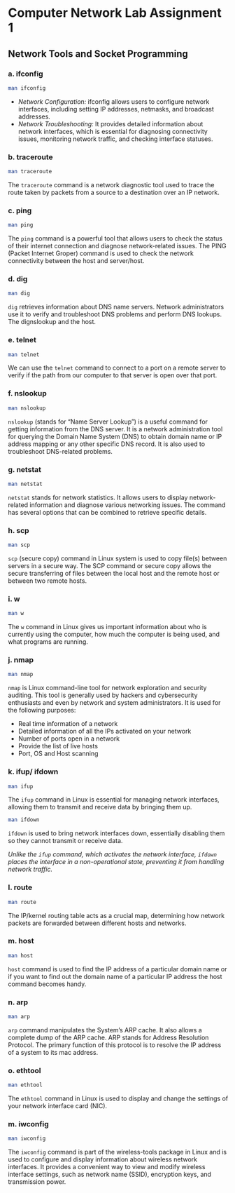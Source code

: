 
# Computer Network Lab Assignment 1

## Network Tools and Socket Programming

### a. ifconfig
```bash
man ifconfig
```
- _Network Configuration:_ ifconfig allows users to configure network interfaces, including setting IP addresses, netmasks, and broadcast addresses.
- _Network Troubleshooting:_ It provides detailed information about network interfaces, which is essential for diagnosing connectivity issues, monitoring network traffic, and checking interface statuses.

### b. traceroute
```bash
man traceroute
```
The `traceroute` command is a network diagnostic tool used to trace the route taken by packets from a source to a destination over an IP network.

### c. ping
```bash
man ping
```
The `ping` command is a powerful tool that allows users to check the status of their internet connection and diagnose network-related issues. The PING (Packet Internet Groper) command is used to check the network connectivity between the host and server/host.

### d. dig 
```bash
man dig
```
`dig` retrieves information about DNS name servers. Network administrators use it to verify and troubleshoot DNS problems and perform DNS lookups. The dignslookup and the host.

### e. telnet
```bash
man telnet
```
We can use the `telnet` command to connect to a port on a remote server to verify if the path from our computer to that server is open over that port.

### f. nslookup
```bash
man nslookup
```
`nslookup` (stands for “Name Server Lookup”) is a useful command for getting information from the DNS server. It is a network administration tool for querying the Domain Name System (DNS) to obtain domain name or IP address mapping or any other specific DNS record. It is also used to troubleshoot DNS-related problems.

### g. netstat
```bash
man netstat
```
`netstat` stands for network statistics. It allows users to display network-related information and diagnose various networking issues. The command has several options that can be combined to retrieve specific details. 

### h. scp 
```bash
man scp
```
`scp` (secure copy) command in Linux system is used to copy file(s) between servers in a secure way. The SCP command or secure copy allows the secure transferring of files between the local host and the remote host or between two remote hosts.

### i. w 
```bash
man w
```
The `w` command in Linux gives us important information about who is currently using the computer, how much the computer is being used, and what programs are running.

### j. nmap
```bash
man nmap
```
`nmap` is Linux command-line tool for network exploration and security auditing. This tool is generally used by hackers and cybersecurity enthusiasts and even by network and system administrators. It is used for the following purposes: 

- Real time information of a network
- Detailed information of all the IPs activated on your network
- Number of ports open in a network
- Provide the list of live hosts
- Port, OS and Host scanning

### k. ifup/ ifdown
```bash
man ifup
```
The `ifup` command in Linux is essential for managing network interfaces, allowing them to transmit and receive data by bringing them up.
```bash
man ifdown 
```
`ifdown` is used to bring network interfaces down, essentially disabling them so they cannot transmit or receive data. 

_Unlike the `ifup` command, which activates the network interface, `ifdown` places the interface in a non-operational state, preventing it from handling network traffic._ 

### l. route
```bash
man route
```
The IP/kernel routing table acts as a crucial map, determining how network packets are forwarded between different hosts and networks.

### m. host
```bash
man host
```
`host` command is used to find the IP address of a particular domain name or if you want to find out the domain name of a particular IP address the host command becomes handy. 

### n. arp
```bash
man arp
```
`arp` command manipulates the System’s ARP cache. It also allows a complete dump of the ARP cache. ARP stands for Address Resolution Protocol. The primary function of this protocol is to resolve the IP address of a system to its mac address.

### o. ethtool
```bash
man ethtool
```
The `ethtool` command in Linux is used to display and change the settings of your network interface card (NIC). 

### m. iwconfig
```bash
man iwconfig
```
The `iwconfig` command is part of the wireless-tools package in Linux and is used to configure and display information about wireless network interfaces. It provides a convenient way to view and modify wireless interface settings, such as network name (SSID), encryption keys, and transmission power.
